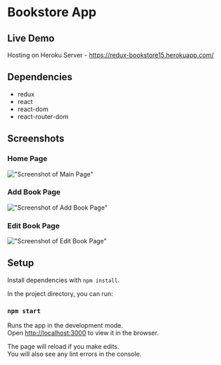# Bookstore App

## Live Demo

Hosting on Heroku Server - https://redux-bookstore15.herokuapp.com/

## Dependencies

- redux
- react
- react-dom
- react-router-dom

## Screenshots

### Home Page
!["Screenshot of Main Page"]()

### Add Book Page
!["Screenshot of Add Book Page"]()

### Edit Book Page
!["Screenshot of Edit Book Page"]()

## Setup

Install dependencies with `npm install`.

In the project directory, you can run:

### `npm start`

Runs the app in the development mode.\
Open [http://localhost:3000](http://localhost:3000) to view it in the browser.

The page will reload if you make edits.\
You will also see any lint errors in the console.